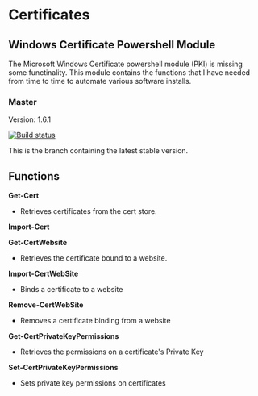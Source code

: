 # Certificates

## Windows Certificate Powershell Module

The Microsoft Windows Certificate powershell module (PKI) is missing some functinality.  This module contains the functions that I have needed from time to time to automate various software installs.

### Master

Version: 1.6.1

[![Build status](https://ci.appveyor.com/api/projects/status/0upkoy1odny5totn/branch/master?svg=true)](https://ci.appveyor.com/project/jeffbuenting/certificates/branch/master)

This is the branch containing the latest stable version.

## Functions

**Get-Cert**                              
  - Retrieves certificates from the cert store.
  
**Import-Cert**

**Get-CertWebsite**
  - Retrieves the certificate bound to a website.
  
**Import-CertWebSite**
  - Binds a certificate to a website
  
**Remove-CertWebSite**
  - Removes a certificate binding from a website
  
**Get-CertPrivateKeyPermissions**
  - Retrieves the permissions on a certificate's Private Key
  
**Set-CertPrivateKeyPermissions**
  - Sets private key permissions on certificates

